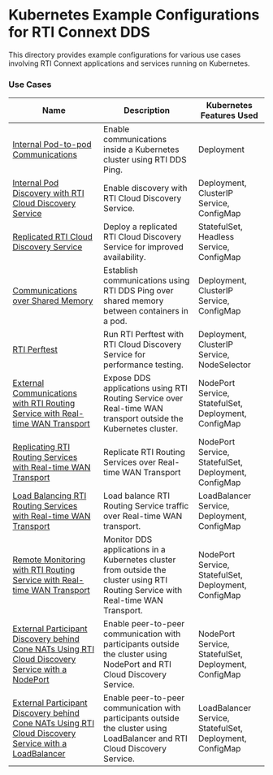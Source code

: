 # Kubernetes Example Configurations for RTI Connext DDS
This directory provides example configurations for various use cases involving RTI Connext applications and services running on Kubernetes.

### Use Cases

|Name | Description | Kubernetes Features Used |
------------- | ------------- | ------------  |
|[Internal Pod-to-pod Communications](ddsping/) | Enable communications inside a Kubernetes cluster using RTI DDS Ping. | Deployment  |
|[Internal Pod Discovery with RTI Cloud Discovery Service](ddsping_cds/) | Enable discovery with RTI Cloud Discovery Service. | Deployment, ClusterIP Service, ConfigMap |
|[Replicated RTI Cloud Discovery Service](ddsping_cds_replicated/) | Deploy a replicated RTI Cloud Discovery Service for improved availability. | StatefulSet, Headless Service, ConfigMap |
|[Communications over Shared Memory](ddsping_shmem/) | Establish communications using RTI DDS Ping over shared memory between containers in a pod. | Deployment, ClusterIP Service, ConfigMap |
|[RTI Perftest](perftest_cds/) | Run RTI Perftest with RTI Cloud Discovery Service for performance testing. | Deployment, ClusterIP Service, NodeSelector | 
|[External Communications with RTI Routing Service with Real-time WAN Transport](routingservice_rwt/) | Expose DDS applications using RTI Routing Service over Real-time WAN transport outside the Kubernetes cluster. | NodePort Service, StatefulSet, Deployment, ConfigMap | 
|[Replicating RTI Routing Services with Real-time WAN Transport](routingservice_rwt_replicated/) | Replicate RTI Routing Services over Real-time WAN Transport | NodePort Service, StatefulSet, Deployment, ConfigMap | 
|[Load Balancing RTI Routing Services with Real-time WAN Transport](routingservice_rwt_lb/) | Load balance RTI Routing Service traffic over Real-time WAN transport. | LoadBalancer Service, Deployment, ConfigMap | 
|[Remote Monitoring with RTI Routing Service with Real-time WAN Transport](routingservice_rwt_monitoring/) | Monitor DDS applications in a Kubernetes cluster from outside the cluster using RTI Routing Service with Real-time WAN Transport. | NodePort Service, StatefulSet, Deployment, ConfigMap | 
|[External Participant Discovery behind Cone NATs Using RTI Cloud Discovery Service with a NodePort](cds_wan_point_to_point_node_port/) | Enable peer-to-peer communication with participants outside the cluster using NodePort and RTI Cloud Discovery Service. | NodePort Service, StatefulSet, Deployment, ConfigMap | 
|[External Participant Discovery behind Cone NATs Using RTI Cloud Discovery Service with a LoadBalancer](cds_wan_point_to_point_load_balancer/) |  Enable peer-to-peer communication with participants outside the cluster using LoadBalancer and RTI Cloud Discovery Service. | LoadBalancer Service, StatefulSet, Deployment, ConfigMap | 
